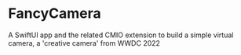 # FancyCamera
A SwiftUI app and the related CMIO extension to build a simple virtual camera, a 'creative camera' from WWDC 2022
